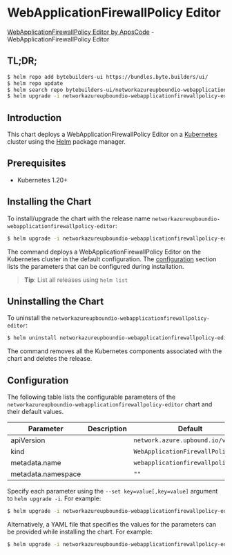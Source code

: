 # WebApplicationFirewallPolicy Editor

[WebApplicationFirewallPolicy Editor by AppsCode](https://byte.builders) - WebApplicationFirewallPolicy Editor

## TL;DR;

```bash
$ helm repo add bytebuilders-ui https://bundles.byte.builders/ui/
$ helm repo update
$ helm search repo bytebuilders-ui/networkazureupboundio-webapplicationfirewallpolicy-editor --version=v0.4.18
$ helm upgrade -i networkazureupboundio-webapplicationfirewallpolicy-editor bytebuilders-ui/networkazureupboundio-webapplicationfirewallpolicy-editor -n default --create-namespace --version=v0.4.18
```

## Introduction

This chart deploys a WebApplicationFirewallPolicy Editor on a [Kubernetes](http://kubernetes.io) cluster using the [Helm](https://helm.sh) package manager.

## Prerequisites

- Kubernetes 1.20+

## Installing the Chart

To install/upgrade the chart with the release name `networkazureupboundio-webapplicationfirewallpolicy-editor`:

```bash
$ helm upgrade -i networkazureupboundio-webapplicationfirewallpolicy-editor bytebuilders-ui/networkazureupboundio-webapplicationfirewallpolicy-editor -n default --create-namespace --version=v0.4.18
```

The command deploys a WebApplicationFirewallPolicy Editor on the Kubernetes cluster in the default configuration. The [configuration](#configuration) section lists the parameters that can be configured during installation.

> **Tip**: List all releases using `helm list`

## Uninstalling the Chart

To uninstall the `networkazureupboundio-webapplicationfirewallpolicy-editor`:

```bash
$ helm uninstall networkazureupboundio-webapplicationfirewallpolicy-editor -n default
```

The command removes all the Kubernetes components associated with the chart and deletes the release.

## Configuration

The following table lists the configurable parameters of the `networkazureupboundio-webapplicationfirewallpolicy-editor` chart and their default values.

|     Parameter      | Description |                    Default                    |
|--------------------|-------------|-----------------------------------------------|
| apiVersion         |             | <code>network.azure.upbound.io/v1beta1</code> |
| kind               |             | <code>WebApplicationFirewallPolicy</code>     |
| metadata.name      |             | <code>webapplicationfirewallpolicy</code>     |
| metadata.namespace |             | <code>""</code>                               |


Specify each parameter using the `--set key=value[,key=value]` argument to `helm upgrade -i`. For example:

```bash
$ helm upgrade -i networkazureupboundio-webapplicationfirewallpolicy-editor bytebuilders-ui/networkazureupboundio-webapplicationfirewallpolicy-editor -n default --create-namespace --version=v0.4.18 --set apiVersion=network.azure.upbound.io/v1beta1
```

Alternatively, a YAML file that specifies the values for the parameters can be provided while
installing the chart. For example:

```bash
$ helm upgrade -i networkazureupboundio-webapplicationfirewallpolicy-editor bytebuilders-ui/networkazureupboundio-webapplicationfirewallpolicy-editor -n default --create-namespace --version=v0.4.18 --values values.yaml
```
